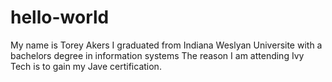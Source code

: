 # hello-world
My name is Torey Akers 
I graduated from Indiana Weslyan Universite with a bachelors degree in information systems 
The reason I am attending Ivy Tech is to gain my Jave certification.
